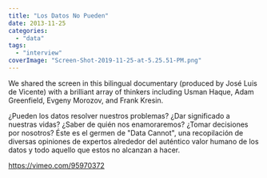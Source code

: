 ```yaml
---
title: "Los Datos No Pueden"
date: 2013-11-25
categories: 
  - "data"
tags: 
  - "interview"
coverImage: "Screen-Shot-2019-11-25-at-5.25.51-PM.png"
---
```


We shared the screen in this bilingual documentary (produced by José Luis de Vicente) with a brilliant array of thinkers including Usman Haque, Adam Greenfield, Evgeny Morozov, and Frank Kresin.

¿Pueden los datos resolver nuestros problemas? ¿Dar significado a nuestras vidas? ¿Saber de quién nos enamoraremos? ¿Tomar decisiones por nosotros? Éste es el germen de "Data Cannot", una recopilación de diversas opiniones de expertos alrededor del auténtico valor humano de los datos y todo aquello que estos no alcanzan a hacer.

https://vimeo.com/95970372
